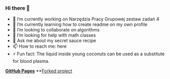 ### Hi there 👋


- 🔭 I’m currently working on Narzędzia Pracy Grupowej zestaw zadań 4
- 🌱 I’m currently learning how to create readme on my own profile
- 👯 I’m looking to collaborate on algorithms
- 🤔 I’m looking for help with math classes
- 💬 Ask me about my secret sauce recipe
- 📫 How to reach me: here
- ⚡ Fun fact: The liquid inside young coconuts can be used as a substitute for blood plasma.


**[GitHub Pages](https://github.com/haarmeggido/haarmeggido.github.io)**
**[Forked project](https://github.com/haarmeggido/style2paints)
